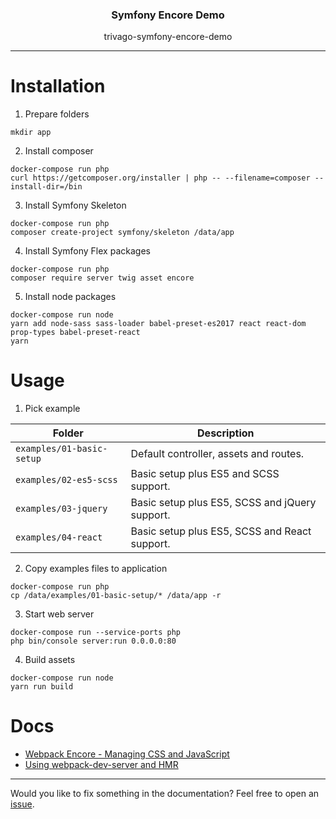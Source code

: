 <p align="center">
  <h3 align="center">Symfony Encore Demo</h3>
  <p align="center">trivago-symfony-encore-demo</p>

</p>

---

# Installation

1. Prepare folders
```
mkdir app
```

2. Install  composer
```
docker-compose run php
curl https://getcomposer.org/installer | php -- --filename=composer --install-dir=/bin
```

3. Install Symfony Skeleton
```console
docker-compose run php
composer create-project symfony/skeleton /data/app
```

4. Install Symfony Flex packages
```console
docker-compose run php
composer require server twig asset encore
```

5. Install node packages
```console
docker-compose run node
yarn add node-sass sass-loader babel-preset-es2017 react react-dom prop-types babel-preset-react
yarn
```

# Usage

1. Pick example

| Folder | Description |
|---|---|
| `examples/01-basic-setup` | Default controller, assets and routes. |
| `examples/02-es5-scss` | Basic setup plus ES5 and SCSS support. |
| `examples/03-jquery` | Basic setup plus ES5, SCSS and jQuery support. |
| `examples/04-react` | Basic setup plus ES5, SCSS and React support. |

2. Copy examples files to application
```console
docker-compose run php
cp /data/examples/01-basic-setup/* /data/app -r
```

3. Start web server
```console
docker-compose run --service-ports php
php bin/console server:run 0.0.0.0:80
```

4. Build assets
```console
docker-compose run node
yarn run build
```

# Docs

- [Webpack Encore - Managing CSS and JavaScript](https://symfony.com/doc/current/frontend.html)
- [Using webpack-dev-server and HMR](https://symfony.com/doc/current/frontend/encore/dev-server.html)

---

Would you like to fix something in the documentation? Feel free to open an [issue](https://github.com/sveneisenschmidt/trivago-symfony-encore-demo/issues).